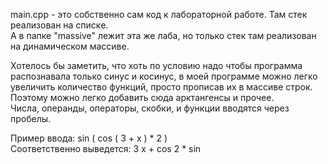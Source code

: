 main.cpp - это собственно сам код к лабораторной работе. Там стек реализован на списке.  
А в папке "massive" лежит эта же лаба, но только стек там реализован на динамическом массиве.  
  
Хотелось бы заметить, что хоть по условию надо чтобы программа распознавала только синус и косинус, в моей программе можно легко увеличить количество функций, просто прописав их в массиве строк. Поэтому можно легко добавить сюда арктангенсы и прочее.  
Числа, операнды, операторы, скобки, и функции вводятся через пробелы.  
  
Пример ввода: sin ( cos ( 3 + x ) * 2 )  
Соответственно выведется: 3 x + cos 2 * sin
